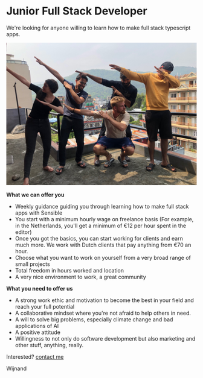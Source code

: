 # Junior Full Stack Developer

We're looking for anyone willing to learn how to make full stack typescript apps.

![our team](./cfa-team.jpeg)

**What we can offer you**

- Weekly guidance guiding you through learning how to make full stack apps with Sensible
- You start with a minimum hourly wage on freelance basis (For example, in the Netherlands, you'll get a minimum of €12 per hour spent in the editor)
- Once you got the basics, you can start working for clients and earn much more. We work with Dutch clients that pay anything from €70 an hour.
- Choose what you want to work on yourself from a very broad range of small projects
- Total freedom in hours worked and location
- A very nice environment to work, a great community

**What you need to offer us**

- A strong work ethic and motivation to become the best in your field and reach your full potential
- A collaborative mindset where you're not afraid to help others in need.
- A will to solve big problems, especially climate change and bad applications of AI
- A positive attitude
- Willingness to not only do software development but also marketing and other stuff, anything, really.

Interested? [contact me](mailto:jobs@karsens.com)

Wijnand
